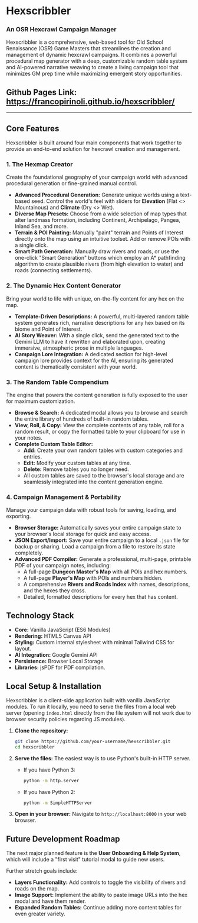 # Hexscribbler
### An OSR Hexcrawl Campaign Manager

Hexscribbler is a comprehensive, web-based tool for Old School Renaissance (OSR) Game Masters that streamlines the creation and management of dynamic hexcrawl campaigns. It combines a powerful procedural map generator with a deep, customizable random table system and AI-powered narrative weaving to create a living campaign tool that minimizes GM prep time while maximizing emergent story opportunities.

## Github Pages Link: https://francopirinoli.github.io/hexscribbler/

---

## Core Features

Hexscribbler is built around four main components that work together to provide an end-to-end solution for hexcrawl creation and management.

### 1. The Hexmap Creator
Create the foundational geography of your campaign world with advanced procedural generation or fine-grained manual control.

*   **Advanced Procedural Generation:** Generate unique worlds using a text-based seed. Control the world's feel with sliders for **Elevation** (Flat <> Mountainous) and **Climate** (Dry <> Wet).
*   **Diverse Map Presets:** Choose from a wide selection of map types that alter landmass formation, including Continent, Archipelago, Pangea, Inland Sea, and more.
*   **Terrain & POI Painting:** Manually "paint" terrain and Points of Interest directly onto the map using an intuitive toolset. Add or remove POIs with a single click.
*   **Smart Path Generation:** Manually draw rivers and roads, or use the one-click "Smart Generation" buttons which employ an A* pathfinding algorithm to create plausible rivers (from high elevation to water) and roads (connecting settlements).

### 2. The Dynamic Hex Content Generator
Bring your world to life with unique, on-the-fly content for any hex on the map.

*   **Template-Driven Descriptions:** A powerful, multi-layered random table system generates rich, narrative descriptions for any hex based on its biome and Point of Interest.
*   **AI Story Weaver:** With a single click, send the generated text to the Gemini LLM to have it rewritten and elaborated upon, creating immersive, atmospheric prose in multiple languages.
*   **Campaign Lore Integration:** A dedicated section for high-level campaign lore provides context for the AI, ensuring its generated content is thematically consistent with your world.

### 3. The Random Table Compendium
The engine that powers the content generation is fully exposed to the user for maximum customization.

*   **Browse & Search:** A dedicated modal allows you to browse and search the entire library of hundreds of built-in random tables.
*   **View, Roll, & Copy:** View the complete contents of any table, roll for a random result, or copy the formatted table to your clipboard for use in your notes.
*   **Complete Custom Table Editor:**
    *   **Add:** Create your own random tables with custom categories and entries.
    *   **Edit:** Modify your custom tables at any time.
    *   **Delete:** Remove tables you no longer need.
    *   All custom tables are saved to the browser's local storage and are seamlessly integrated into the content generation engine.

### 4. Campaign Management & Portability
Manage your campaign data with robust tools for saving, loading, and exporting.

*   **Browser Storage:** Automatically saves your entire campaign state to your browser's local storage for quick and easy access.
*   **JSON Export/Import:** Save your entire campaign to a local `.json` file for backup or sharing. Load a campaign from a file to restore its state completely.
*   **Advanced PDF Compiler:** Generate a professional, multi-page, printable PDF of your campaign notes, including:
    *   A full-page **Dungeon Master's Map** with all POIs and hex numbers.
    *   A full-page **Player's Map** with POIs and numbers hidden.
    *   A comprehensive **Rivers and Roads Index** with names, descriptions, and the hexes they cross.
    *   Detailed, formatted descriptions for every hex that has content.

## Technology Stack

*   **Core:** Vanilla JavaScript (ES6 Modules)
*   **Rendering:** HTML5 Canvas API
*   **Styling:** Custom internal stylesheet with minimal Tailwind CSS for layout.
*   **AI Integration:** Google Gemini API
*   **Persistence:** Browser Local Storage
*   **Libraries:** jsPDF for PDF compilation.

## Local Setup & Installation

Hexscribbler is a client-side application built with vanilla JavaScript modules. To run it locally, you need to serve the files from a local web server (opening `index.html` directly from the file system will not work due to browser security policies regarding JS modules).

1.  **Clone the repository:**
    ```bash
    git clone https://github.com/your-username/hexscribbler.git
    cd hexscribbler
    ```

2.  **Serve the files:** The easiest way is to use Python's built-in HTTP server.
    *   If you have Python 3:
        ```bash
        python -m http.server
        ```
    *   If you have Python 2:
        ```bash
        python -m SimpleHTTPServer
        ```

3.  **Open in your browser:** Navigate to `http://localhost:8000` in your web browser.

## Future Development Roadmap

The next major planned feature is the **User Onboarding & Help System**, which will include a "first visit" tutorial modal to guide new users.

Further stretch goals include:
*   **Layers Functionality:** Add controls to toggle the visibility of rivers and roads on the map.
*   **Image Support:** Implement the ability to paste image URLs into the hex modal and have them render.
*   **Expanded Random Tables:** Continue adding more content tables for even greater variety.
